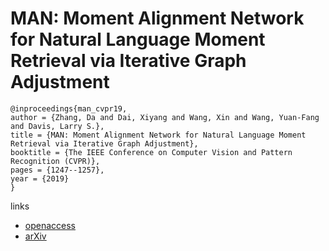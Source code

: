 # MAN: Moment Alignment Network for Natural Language Moment Retrieval via Iterative Graph Adjustment

```
@inproceedings{man_cvpr19,
author = {Zhang, Da and Dai, Xiyang and Wang, Xin and Wang, Yuan-Fang and Davis, Larry S.},
title = {MAN: Moment Alignment Network for Natural Language Moment Retrieval via Iterative Graph Adjustment},
booktitle = {The IEEE Conference on Computer Vision and Pattern Recognition (CVPR)},
pages = {1247--1257},
year = {2019}
} 
```

links
- [openaccess](http://openaccess.thecvf.com/content_CVPR_2019/html/Zhang_MAN_Moment_Alignment_Network_for_Natural_Language_Moment_Retrieval_via_CVPR_2019_paper.html)
- [arXiv](https://arxiv.org/abs/1812.00087)
